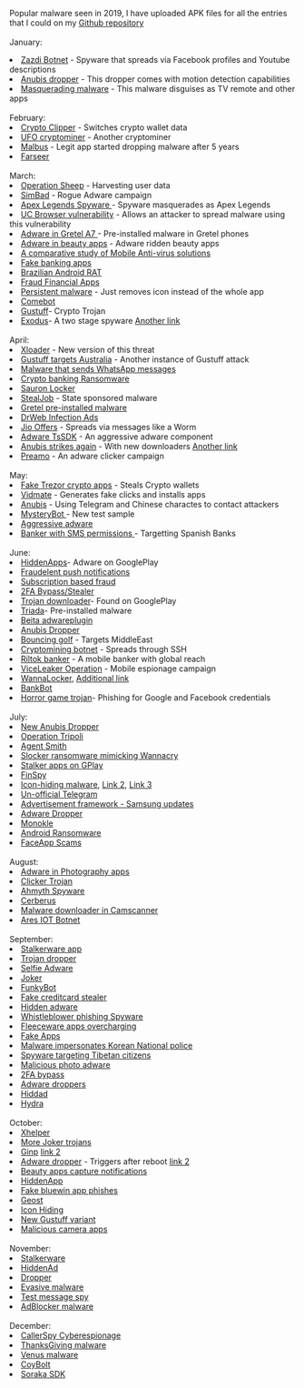 Popular malware seen in 2019, I have uploaded APK files for all the entries that I could on my <a href="https://github.com/sk3ptre/AndroidMalware_2019">Github repository</a>
<br><br>
January:

<li><a href="https://securitynews.sonicwall.com/xmlpost/the-android-zazdi-botnet-uses-fcm-to-communicate-with-its-infected-bots/">Zazdi Botnet</a> - Spyware that spreads via Facebook profiles and Youtube descriptions</li>
<li><a href="https://blog.trendmicro.com/trendlabs-security-intelligence/google-play-apps-drop-anubis-banking-malware-use-motion-based-evasion-tactics/">Anubis dropper</a> - This dropper comes with motion detection capabilities</li>
<li><a href="https://blog.trendmicro.com/trendlabs-security-intelligence/adware-disguised-as-game-tv-remote-control-apps-infect-9-million-google-play-users/">Masquerading malware</a> - This malware disguises as TV remote and other apps</li>

<br>		
February:

<li><a href="https://www.welivesecurity.com/2019/02/08/first-clipper-malware-google-play/">Crypto Clipper</a> - Switches crypto wallet data</li>
<li><a href="https://news.sophos.com/en-us/2019/02/26/automated-android-attacks-deliver-ufo-cryptominer-trojan/">UFO cryptominer</a> - Another cryptominer</li>
<li><a href="https://securingtomorrow.mcafee.com/other-blogs/mcafee-labs/malbus-popular-south-korean-bus-app-series-in-google-play-found-dropping-malware-after-5-years-of-development/">Malbus</a> - Legit app started dropping malware after 5 years</li>
<li><a href="https://unit42.paloaltonetworks.com/farseer-previously-unknown-malware-family-bolsters-the-chinese-armoury/">Farseer</a></li>
				
<br>
March:

<li><a href="https://research.checkpoint.com/operation-sheep-pilfer-analytics-sdk-in-action/">Operation Sheep</a> - Harvesting user data</li>
<li><a href="https://research.checkpoint.com/simbad-a-rogue-adware-campaign-on-google-play/">SimBad</a> - Rogue Adware campaign</li>
<li><a href="https://securitynews.sonicwall.com/xmlpost/apex-legends-for-android-spyware-adware-verification-scams-and-more/">Apex Legends Spyware </a> - Spyware masquerades as Apex Legends</li>
<li><a href="https://news.drweb.com/show/?i=13176&c=38&lng=en&p=0">UC Browser vulnerability</a> - Allows an attacker to spread malware using this vulnerability</li> 
<li><a href="http://skptr.me/gretel_preinstalled.html">Adware in Gretel A7 </a> - Pre-installed malware in Gretel phones</li> 
<li><a href="https://blog.avast.com/apklab.io-flags-3-fake-apps-on-google-play">Adware in beauty apps</a> - Adware ridden beauty apps</li>
<li><a href="https://www.av-comparatives.org/tests/android-test-2019-250-apps/">A comparative study of Mobile Anti-virus solutions</a></li>
<li><a href="https://twitter.com/LukasStefanko/status/1106556949028634624">Fake banking apps</a></li>
<li><a href="https://twitter.com/emilio_simoni/status/1106615066890244096">Brazilian Android RAT</a></li>
<li><a href="https://twitter.com/LukasStefanko/status/1105840744047218688">Fraud Financial Apps</a></li>
<li><a href="https://twitter.com/LukasStefanko/status/1102893861859479553">Persistent malware</a> - Just removes icon instead of the whole app</li>
<li><a href="https://twitter.com/LukasStefanko/status/1102893861859479553">Comebot</a></li>
<li><a href="https://www.zdnet.com/article/gustuff-android-banking-trojan-targets-100-banking-im-and-cryptocurrency-apps/">Gustuff</a>- Crypto Trojan</li>
<li><a href="https://securitywithoutborders.org/blog/2019/03/29/exodus.html">Exodus</a>- A two stage spyware
<a href="https://github.com/PresidentWarfield/SpiCall_Artemide_Exodus">Another link</a></li>

<br>		
April:

<li><a href="https://blog.trendmicro.com/trendlabs-security-intelligence/new-version-of-xloader-that-disguises-as-android-apps-and-an-ios-profile-holds-new-links-to-fakespy/">Xloader</a> - New version of this threat</li>
<li><a href="https://blog.talosintelligence.com/2019/04/gustuff-targets-australia.html?m=1">Gustuff targets Australia</a> - Another instance of Gustuff attack</li>
<li><a href="https://twitter.com/LukasStefanko/status/1115589577849413632">Malware that sends WhatsApp messages</a></li>
<li><a href="https://twitter.com/LukasStefanko/status/1115246474168868864">Crypto banking Ransomware</a></li>
<li><a href="https://twitter.com/LukasStefanko/status/1117795290155819008?s=19">Sauron Locker</a></li>
<li><a href="https://ti.360.net/blog/articles/stealjob-new-android-malware-used-by-donot-apt-group-en/">StealJob</a> - State sponsored malware</li>
<li><a href="https://ti.360.net/blog/articles/stealjob-new-android-malware-used-by-donot-apt-group-en/">Gretel pre-installed malware</a></li>
<li><a href="https://news.drweb.com/show/?i=13108&lng=en">DrWeb Infection Ads</a></li>	
<li><a href="https://twitter.com/LukasStefanko/status/1120657959233650689">Jio Offers</a> - Spreads via messages like a Worm</li>
<li><a href="https://blog.avast.com/adware-plagues-google-play">Adware TsSDK</a> - An aggressive adware component</li>
<li><a href="https://securityintelligence.com/anubis-strikes-again-mobile-malware-continues-to-plague-users-in-official-app-stores/">Anubis strikes again</a> - With new downloaders
<a href="https://twitter.com/0xabc0/status/1122819608283631616">Another link</a></li>
<li><a href="https://research.checkpoint.com/preamo-a-clicker-campaign-found-on-google-play/">Preamo</a> - An adware clicker campaign</li>


<br>
May:
		
<li><a href="https://www.welivesecurity.com/2019/05/23/fake-cryptocurrency-apps-google-play-bitcoin/">Fake Trezor crypto apps</a> - Steals Crypto wallets</li>
<li><a href="https://www.upstreamsystems.com/secure-d-uncovers-vidmate-android-app-hides-background-activity-generating-fake-clicks-installing-suspicious-apps-without-users-consent/">Vidmate</a> - Generates fake clicks and installs apps</li>		
<li><a href="https://news.sophos.com/en-us/2019/05/01/how-anubis-uses-telegram-and-chinese-characters-to-phone-home/">Anubis</a> - Using Telegram and Chinese charactes to contact attackers</li>
<li><a href="https://twitter.com/virqdroid/status/1131897281802846208">MysteryBot </a>- New test sample</li>
<li><a href="https://twitter.com/virqdroid/status/1130431723567833088">Aggressive adware</a></li>
<li><a href="https://twitter.com/samirbenchaou/status/1127181830669635584">Banker with SMS permissions </a>- Targetting Spanish Banks</li>
		

<br>    
June:

<li><a href="https://twitter.com/LukasStefanko/status/1141224248326983682">HiddenApps</a>- Adware on GooglePlay</li>
<li><a href="https://news.drweb.com/show/?i=13313&lng=en">Fraudelent push notifications</a></li>
<li><a href="https://securelist.com/mobile-subscriptions/91211/">Subscription based fraud</a></li>
<li><a href="https://www.welivesecurity.com/2019/06/17/malware-google-permissions-2fa-bypass/">2FA Bypass/Stealer</a></li>
<li><a href="https://twitter.com/LukasStefanko/status/1138764352411131905">Trojan downloader</a>- Found on GooglePlay</li>
<li><a href="https://security.googleblog.com/2019/06/pha-family-highlights-triada.html">Triada</a>- Pre-installed malware</li>
<li><a href="https://blog.lookout.com/beitaplugin-adware">Beita adwareplugin</a></li>
<li><a href="https://twitter.com/0xabc0/status/1137988063244763136?s=19">Anubis Dropper</a></li>    
<li><a href="https://blog.trendmicro.com/trendlabs-security-intelligence/mobile-cyberespionage-campaign-bouncing-golf-affects-middle-east/">Bouncing golf</a> - Targets MiddleEast</li>		    
<li><a href="https://blog.trendmicro.com/trendlabs-security-intelligence/cryptocurrency-mining-botnet-arrives-through-adb-and-spreads-through-ssh/">Cryptomining botnet</a> - Spreads through SSH</li>
<li><a href="https://securelist.com/mobile-banker-riltok/91374/">Riltok banker</a> - A mobile banker with global reach</li>
<li><a href="https://securelist.com/fanning-the-flames-viceleaker-operation/90877/">ViceLeaker Operation</a> - Mobile espionage campaign</li>
<li><a href="https://twitter.com/virqdroid/status/1144197436858126336">WannaLocker</a>, 
<a href="https://blog.avast.com/wannacry-wannabe-targeting-android-smartphones">Additional link</a></li>
<li><a href="https://twitter.com/virqdroid/status/1143795049890811904">BankBot</a></li>
<li><a href="https://www.wandera.com/mobile-security/scary-granny-game-stealing-data/">Horror game trojan</a>- Phishing for Google and Facebook credentials </li>


<br>
July:

<li><a href="https://blog.trendmicro.com/trendlabs-security-intelligence/anubis-android-malware-returns-with-over-17000-samples/">New Anubis Dropper</a></li>
<li><a href="https://research.checkpoint.com/operation-tripoli/">Operation Tripoli</a></li>
<li><a href="https://research.checkpoint.com/agent-smith-a-new-species-of-mobile-malware/">Agent Smith</a></li>
<li><a href="https://blog.trendmicro.com/trendlabs-security-intelligence/slocker-mobile-ransomware-starts-mimicking-wannacry/">Slocker ransomware mimicking Wannacry</a></li>
<li><a href="https://blog.avast.com/avast-identifies-stalker-apps">Stalker apps on GPlay</a></li>
<li><a href="https://securelist.com/new-finspy-ios-and-android-implants-revealed-itw/91685/">FinSpy</a></li>
<li><a href="https://twitter.com/s_metanka/status/1146113662169563137">Icon-hiding malware</a>, <a href="https://twitter.com/s_metanka/status/1146117139436310533">Link 2</a>, <a href="https://twitter.com/s_metanka/status/1146133574300647424">Link 3</a>
</li>
<li><a href="https://www.symantec.com/blogs/threat-intelligence/unofficial-telegram-app-malicious-sites">Un-official Telegram</a></li>
<li><a href="https://medium.com/csis-techblog/updates-for-samsung-from-a-blog-to-an-android-advertisement-revenue-goldmine-of-10-000-000-166585e34ad0">Advertisement framework - Samsung updates</a></li>
<li><a href="https://twitter.com/0xabc0/status/1148147739118751745">Adware Dropper</a></li>
<li><a href="https://www.lookout.com/documents/threat-reports/lookout-discovers-monokle-threat-report.pdf">Monokle</a></li>
<li><a href="https://www.welivesecurity.com/2019/07/29/android-ransomware-back/">Android Ransomware</a></li>
<li><a href="https://securitynews.sonicwall.com/xmlpost/android-scams-related-to-the-new-viral-trend-faceapp/">FaceApp Scams</a></li>


<br>
August:

<li><a href="https://blog.trendmicro.com/trendlabs-security-intelligence/adware-posing-as-85-photography-and-gaming-apps-on-google-play-installed-over-8-million-times/">Adware in Photography apps</a></li>
<li><a href="https://news.drweb.com/show/?i=13382&lng=en&c=5">Clicker Trojan</a></li>
<li><a href="https://www.welivesecurity.com/2019/08/22/first-spyware-android-ahmyth-google-play/">Ahmyth Spyware</a></li>
<li><a href="https://www.threatfabric.com/blogs/cerberus-a-new-banking-trojan-from-the-underworld.html">Cerberus</a></li>
<li><a href="https://www.kaspersky.com/blog/camscanner-malicious-android-app/28156/">Malware downloader in Camscanner</a></li>
<li><a href="https://www.wootcloud.com/blogs/ars_botnet.html">Ares IOT Botnet</a></li>


<br>
September:

<li><a href="https://twitter.com/ReBensk/status/1169842841532526593">Stalkerware app</a></li>
<li><a href="https://twitter.com/ReBensk/status/1172120835001208833">Trojan dropper</a></li>
<li><a href="https://www.wandera.com/mobile-security/google-play-adware/">Selfie Adware</a></li>
<li><a href="https://medium.com/csis-techblog/analysis-of-joker-a-spy-premium-subscription-bot-on-googleplay-9ad24f044451">Joker</a></li>
<li><a href="https://www.fortinet.com/blog/threat-research/funkybot-malware-targets-japan.html">FunkyBot</a></li>
<li><a href="https://twitter.com/emilio_simoni/status/1175122486029160448?s=19">Fake creditcard stealer</a></li>
<li><a href="https://www.symantec.com/blogs/threat-intelligence/hidden-adware-google-play">Hidden adware</a></li>
<li><a href="https://securitynews.sonicwall.com/xmlpost/an-android-spyware-that-spreads-via-a-clever-phishing-campaign/">Whistleblower phishing Spyware</a></li>
<li><a href="https://news.sophos.com/en-us/2019/09/25/fleeceware-apps-overcharge-users-for-basic-app-functionality/">Fleeceware apps overcharging</a></li>
<li><a href="https://blog.trendmicro.com/trendlabs-security-intelligence/gambling-apps-sneak-top-100-hundreds-fake-apps-spread-app-store-google-play/">Fake Apps</a></li>
<li><a href="https://twitter.com/ninoseki/status/1176732200873578496">Malware impersonates Korean National police</a></li>
<li><a href="https://citizenlab.ca/2019/09/poison-carp-tibetan-groups-targeted-with-1-click-mobile-exploits/">Spyware targeting Tibetan citizens</a></li>
<li><a href="https://blogs.quickheal.com/quick-heal-reports-29-malicious-apps-10-million-downloads-google-play-store/">Malicious photo adware</a></li>
<li><a href="https://twitter.com/ESETresearch/status/1168850608872460288">2FA bypass</a></li>
<li><a href="https://twitter.com/0xabc0/status/1178606985404653568?s=19">Adware droppers</a></li>
<li><a href="https://twitter.com/ReBensk/status/1169127907958112256">Hiddad</a></li>
<li><a href="https://twitter.com/0xabc0/status/1169186569615532032">Hydra</a></li>


<br>
October:

<li><a href="https://www.symantec.com/blogs/threat-intelligence/xhelper-android-malware">Xhelper</a></li>
<li><a href="https://twitter.com/0xabc0/status/1188771498594623488">More Joker trojans</a></li>
<li><a href="https://www.threatfabric.com/blogs/ginp_a_malware_patchwork_borrowing_from_anubis.html">Ginp</a>
<a href="https://twitter.com/sh1shk0va/status/1186968376930897926">link 2</a></li>
<li><a href="https://twitter.com/0xabc0/status/1187360518526423041">Adware dropper</a> - Triggers after reboot
<a href="https://twitter.com/0xabc0/status/1178606985404653568">link 2</a></li>
<li><a href="https://blog.trendmicro.com/trendlabs-security-intelligence/fake-photo-beautification-apps-on-google-play-can-read-sms-verification-code-to-trigger-wireless-application-protocol-wap-carrier-billing/">Beauty apps capture notifications</a></li>
<li><a href="https://twitter.com/0xabc0/status/1184373381086531584">HiddenApp</a></li>
<li><a href="https://twitter.com/seckle_ch/status/1186530702583574529">Fake bluewin app phishes </a></li>
<li><a href="http://public.avast.com/research/VB2019-Garcia-etal.pdf">Geost</a></li>
<li><a href="https://twitter.com/mobilesecurity_/status/1181846475829059584">Icon Hiding</a></li>
<li><a href="https://blog.talosintelligence.com/2019/10/gustuffv2.html">New Gustuff variant</a></li>
<li><a href="https://labs.k7computing.com/?p=19247">Malicious camera apps</a></li>


<br>
November:

<li><a href="https://www.zscaler.com/blogs/research/new-wave-stalkerware-apps">Stalkerware</a></li>
<li><a href="https://www.whiteops.com/blog/twoshu-electric-boogaloo">HiddenAd</a></li>
<li><a href="https://www.wandera.com/mobile-security/dropper-apps/">Dropper</a></li>
<li><a href="https://blog.trendmicro.com/trendlabs-security-intelligence/49-disguised-adware-apps-with-optimized-evasion-features-found-on-google-play/
">Evasive malware</a></li>
<li><a href="https://www.fireeye.com/blog/threat-research/2019/10/messagetap-who-is-reading-your-text-messages.html">Test message spy</a></li>
<li><a href="https://blog.malwarebytes.com/android/2019/11/stealthy-new-android-malware-poses-as-ad-blocker-serves-up-ads-instead/">AdBlocker malware</a></li>

    
<br>
December:

<li><a href="https://blog.trendmicro.com/trendlabs-security-intelligence/mobile-cyberespionage-campaign-distributed-through-callerspy-mounts-initial-phase-of-a-targeted-attack/
">CallerSpy Cyberespionage</a></li>
<li><a href="https://securitynews.sonicwall.com/xmlpost/malicious-android-apps-observed-during-thanksgiving-season-of-2019/">ThanksGiving malware</a></li>
<li><a href="https://www.evina.fr/evina-security-analyst-found-a-new-trojan-family-on-google-play/">Venus malware</a></li>
<li><a href="https://twitter.com/ThreatFabric/status/1205817448253054977">CoyBolt</a></li>
<li><a href="https://www.whiteops.com/blog/bringing-starchild-down-to-earth-soraka-sdk">Soraka SDK</a></li>
